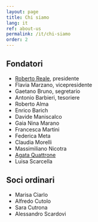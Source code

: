 ```yaml
---
layout: page
title: Chi siamo
lang: it
ref: about-us
permalink: /it/chi-siamo
order: 2
---
```


## Fondatori

- [Roberto Reale](/it/bio-roberto-reale), presidente
- Flavia Marzano, vicepresidente
- Gaetano Bruno, segretario
- Antonio Barbieri, tesoriere
- Roberto Alma
- Enrico Barich
- Davide Maniscalco
- Gaia Nina Marano
- Francesca Martini
- Federica Meta
- Claudia Morelli
- Massimiliano Nicotra
- [Agata Quattrone](/it/bio-agata-quattrone)
- Luisa Scarcella

## Soci ordinari

- Marisa Ciarlo
- Alfredo Cutolo
- Sara Cutrona
- Alessandro Scardovi
